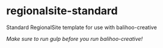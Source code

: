 # regionalsite-standard
Standard RegionalSite template for use with balihoo-creative

*Make sure to run gulp before you run balihoo-creative!*
